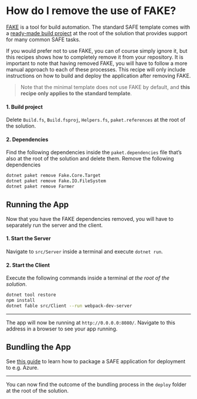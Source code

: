 # How do I remove the use of FAKE?
[FAKE](https://fake.build/) is a tool for build automation. The standard SAFE template comes with a [ready-made build project](/template-safe-commands) at the root of the solution that provides support for many common SAFE tasks.

If you would prefer not to use FAKE, you can of course simply ignore it, but this recipes shows how to completely remove it from your repository. It is important to note that having removed FAKE, you will have to follow a more manual approach to each of these processes. This recipe will only include instructions on how to build and deploy the application after removing FAKE.

> Note that the minimal template does not use FAKE by default, and **this recipe only applies to the standard template**.

#### 1. Build project
Delete `Build.fs`, `Build.fsproj`, `Helpers.fs`, `paket.references` at the root of the solution.
#### 2. Dependencies
Find the following dependencies inside the `paket.dependencies` file that’s also at the root of the solution and delete them.
Remove the following dependencies 
```fsharp
dotnet paket remove Fake.Core.Target
dotnet paket remove Fake.IO.FileSystem
dotnet paket remove Farmer
```

## Running the App
Now that you have the FAKE dependencies removed, you will have to separately run the server and the client.

#### 1. Start the Server
Navigate to `src/Server` inside a terminal and execute `dotnet run`.

#### 2. Start the Client

Execute the following commands inside a terminal *at the root of the solution*.

```bash
dotnet tool restore
npm install
dotnet fable src/Client --run webpack-dev-server
``` 


---

The app will now be running at `http://0.0.0.0:8080/`. Navigate to this address in a browser to see your app running.

## Bundling the App
See [this guide](../build/bundle-app.md#2-im-using-the-minimal-template) to learn how to package a SAFE application for deployment to e.g. Azure.

---

You can now find the outcome of the bundling process in the `deploy` folder at the root of the solution.

